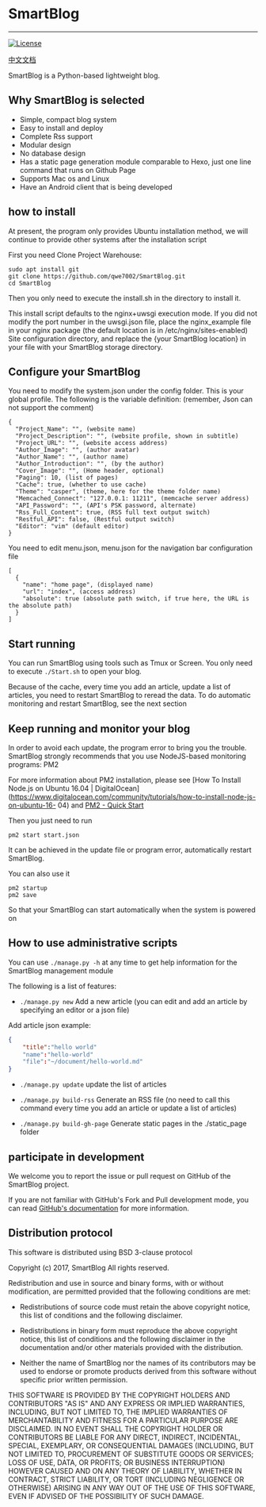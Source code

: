 # SmartBlog

***
[![License](https://img.shields.io/badge/License-BSD%203--Clause-blue.svg)](https://github.com/qwe7002/SmartBlog/blob/master/LICENSE)

[中文文档](https://github.com/qwe7002/SmartBlog/blob/master/README-zh.md)

SmartBlog is a Python-based lightweight blog.

## Why SmartBlog is selected

* Simple, compact blog system
* Easy to install and deploy
* Complete Rss support
* Modular design
* No database design
* Has a static page generation module comparable to Hexo, just one line command that runs on Github Page
* Supports Mac os and Linux
* Have an Android client that is being developed

## how to install

At present, the program only provides Ubuntu installation method, we will continue to provide other systems after the installation script

First you need Clone Project Warehouse:

```shell
sudo apt install git
git clone https://github.com/qwe7002/SmartBlog.git
cd SmartBlog
```

Then you only need to execute the install.sh in the directory to install it.

This install script defaults to the nginx+uwsgi execution mode. If you did not modify the port number in the uwsgi.json file, place the nginx_example file in your nginx package (the default location is in /etc/nginx/sites-enabled) Site configuration directory, and replace the {your SmartBlog location} in your file with your SmartBlog storage directory.

## Configure your SmartBlog

You need to modify the system.json under the config folder. This is your global profile. The following is the variable definition: (remember, Json can not support the comment)

```
{
  "Project_Name": "", (website name)
  "Project_Description": "", (website profile, shown in subtitle)
  "Project_URL": "", (website access address)
  "Author_Image": "", (author avatar)
  "Author_Name": "", (author name)
  "Author_Introduction": "", (by the author)
  "Cover_Image": "", (Home header, optional)
  "Paging": 10, (list of pages)
  "Cache": true, (whether to use cache)
  "Theme": "casper", (theme, here for the theme folder name)
  "Memcached_Connect": "127.0.0.1: 11211", (memcache server address)
  "API_Password": "", (API's PSK password, alternate)
  "Rss_Full_Content": true, (RSS full text output switch)
  "Restful_API": false, (Restful output switch)
  "Editor": "vim" (default editor)
}
```
You need to edit menu.json, menu.json for the navigation bar configuration file

```
[
  {
    "name": "home page", (displayed name)
    "url": "index", (access address)
    "absolute": true (absolute path switch, if true here, the URL is the absolute path)
  }
]
```

## Start running

You can run SmartBlog using tools such as Tmux or Screen. You only need to execute `./Start.sh` to open your blog.

Because of the cache, every time you add an article, update a list of articles, you need to restart SmartBlog to reread the data. To do automatic monitoring and restart SmartBlog, see the next section

## Keep running and monitor your blog

In order to avoid each update, the program error to bring you the trouble. SmartBlog strongly recommends that you use NodeJS-based monitoring programs: PM2

For more information about PM2 installation, please see [How To Install Node.js on Ubuntu 16.04 | DigitalOcean](https://www.digitalocean.com/community/tutorials/how-to-install-node-js-on-ubuntu-16- 04) and [PM2 - Quick Start](http://pm2.keymetrics.io/docs/usage/quick-start/)

Then you just need to run

```shell
pm2 start start.json
```

It can be achieved in the update file or program error, automatically restart SmartBlog.

You can also use it

```shell
pm2 startup
pm2 save
```

So that your SmartBlog can start automatically when the system is powered on

## How to use administrative scripts

You can use `./manage.py -h` at any time to get help information for the SmartBlog management module

The following is a list of features:

- `./manage.py new` Add a new article (you can edit and add an article by specifying an editor or a json file)

Add article json example:

```json
{
	"title":"hello world"
	"name":"hello-world"
	"file":"~/document/hello-world.md"
}
```

- `./manage.py update` update the list of articles

- `./manage.py build-rss` Generate an RSS file (no need to call this command every time you add an article or update a list of articles)

- `./manage.py build-gh-page` Generate static pages in the ./static_page folder

## participate in development

We welcome you to report the issue or pull request on GitHub of the SmartBlog project.

If you are not familiar with GitHub's Fork and Pull development mode, you can read [GitHub's documentation](https://help.github.com/articles/using-pull-requests) for more information.

## Distribution protocol

This software is distributed using BSD 3-clause protocol

Copyright (c) 2017, SmartBlog
All rights reserved.

Redistribution and use in source and binary forms, with or without
modification, are permitted provided that the following conditions are met:

* Redistributions of source code must retain the above copyright notice, this
  list of conditions and the following disclaimer.

* Redistributions in binary form must reproduce the above copyright notice,
  this list of conditions and the following disclaimer in the documentation
  and/or other materials provided with the distribution.

* Neither the name of SmartBlog nor the names of its
  contributors may be used to endorse or promote products derived from
  this software without specific prior written permission.

THIS SOFTWARE IS PROVIDED BY THE COPYRIGHT HOLDERS AND CONTRIBUTORS "AS IS"
AND ANY EXPRESS OR IMPLIED WARRANTIES, INCLUDING, BUT NOT LIMITED TO, THE
IMPLIED WARRANTIES OF MERCHANTABILITY AND FITNESS FOR A PARTICULAR PURPOSE ARE
DISCLAIMED. IN NO EVENT SHALL THE COPYRIGHT HOLDER OR CONTRIBUTORS BE LIABLE
FOR ANY DIRECT, INDIRECT, INCIDENTAL, SPECIAL, EXEMPLARY, OR CONSEQUENTIAL
DAMAGES (INCLUDING, BUT NOT LIMITED TO, PROCUREMENT OF SUBSTITUTE GOODS OR
SERVICES; LOSS OF USE, DATA, OR PROFITS; OR BUSINESS INTERRUPTION) HOWEVER
CAUSED AND ON ANY THEORY OF LIABILITY, WHETHER IN CONTRACT, STRICT LIABILITY,
OR TORT (INCLUDING NEGLIGENCE OR OTHERWISE) ARISING IN ANY WAY OUT OF THE USE
OF THIS SOFTWARE, EVEN IF ADVISED OF THE POSSIBILITY OF SUCH DAMAGE.

